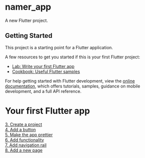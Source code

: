 # namer_app

A new Flutter project.

## Getting Started

This project is a starting point for a Flutter application.

A few resources to get you started if this is your first Flutter project:

- [Lab: Write your first Flutter app](https://docs.flutter.dev/get-started/codelab)
- [Cookbook: Useful Flutter samples](https://docs.flutter.dev/cookbook)

For help getting started with Flutter development, view the
[online documentation](https://docs.flutter.dev/), which offers tutorials,
samples, guidance on mobile development, and a full API reference.

# Your first Flutter app
[3. Create a project](https://codelabs.developers.google.com/codelabs/flutter-codelab-first#2)  
[4. Add a button](https://codelabs.developers.google.com/codelabs/flutter-codelab-first#3)  
[5. Make the app prettier](https://codelabs.developers.google.com/codelabs/flutter-codelab-first#4)  
[6. Add functionality](https://codelabs.developers.google.com/codelabs/flutter-codelab-first#5)  
[7. Add navigation rail](https://codelabs.developers.google.com/codelabs/flutter-codelab-first#6)  
[8. Add a new page](https://codelabs.developers.google.com/codelabs/flutter-codelab-first#7)  